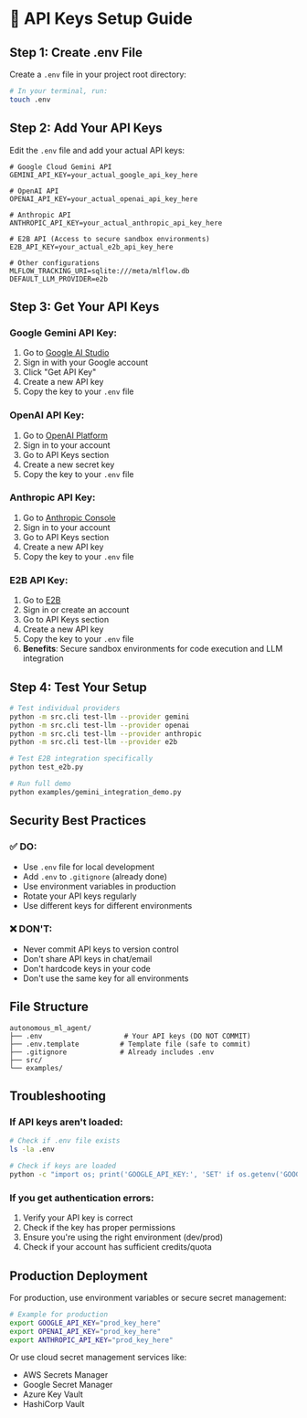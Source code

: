 # 🔐 API Keys Setup Guide

## **Step 1: Create .env File**

Create a `.env` file in your project root directory:

```bash
# In your terminal, run:
touch .env
```

## **Step 2: Add Your API Keys**

Edit the `.env` file and add your actual API keys:

```env
# Google Cloud Gemini API
GEMINI_API_KEY=your_actual_google_api_key_here

# OpenAI API  
OPENAI_API_KEY=your_actual_openai_api_key_here

# Anthropic API
ANTHROPIC_API_KEY=your_actual_anthropic_api_key_here

# E2B API (Access to secure sandbox environments)
E2B_API_KEY=your_actual_e2b_api_key_here

# Other configurations
MLFLOW_TRACKING_URI=sqlite:///meta/mlflow.db
DEFAULT_LLM_PROVIDER=e2b
```

## **Step 3: Get Your API Keys**

### **Google Gemini API Key:**
1. Go to [Google AI Studio](https://aistudio.google.com/)
2. Sign in with your Google account
3. Click "Get API Key"
4. Create a new API key
5. Copy the key to your `.env` file

### **OpenAI API Key:**
1. Go to [OpenAI Platform](https://platform.openai.com/)
2. Sign in to your account
3. Go to API Keys section
4. Create a new secret key
5. Copy the key to your `.env` file

### **Anthropic API Key:**
1. Go to [Anthropic Console](https://console.anthropic.com/)
2. Sign in to your account
3. Go to API Keys section
4. Create a new API key
5. Copy the key to your `.env` file

### **E2B API Key:**
1. Go to [E2B](https://e2b.dev/)
2. Sign in or create an account
3. Go to API Keys section
4. Create a new API key
5. Copy the key to your `.env` file
6. **Benefits**: Secure sandbox environments for code execution and LLM integration

## **Step 4: Test Your Setup**

```bash
# Test individual providers
python -m src.cli test-llm --provider gemini
python -m src.cli test-llm --provider openai
python -m src.cli test-llm --provider anthropic
python -m src.cli test-llm --provider e2b

# Test E2B integration specifically
python test_e2b.py

# Run full demo
python examples/gemini_integration_demo.py
```

## **Security Best Practices**

### **✅ DO:**
- Use `.env` file for local development
- Add `.env` to `.gitignore` (already done)
- Use environment variables in production
- Rotate your API keys regularly
- Use different keys for different environments

### **❌ DON'T:**
- Never commit API keys to version control
- Don't share API keys in chat/email
- Don't hardcode keys in your code
- Don't use the same key for all environments

## **File Structure**

```
autonomous_ml_agent/
├── .env                    # Your API keys (DO NOT COMMIT)
├── .env.template          # Template file (safe to commit)
├── .gitignore             # Already includes .env
├── src/
└── examples/
```

## **Troubleshooting**

### **If API keys aren't loaded:**
```bash
# Check if .env file exists
ls -la .env

# Check if keys are loaded
python -c "import os; print('GOOGLE_API_KEY:', 'SET' if os.getenv('GOOGLE_API_KEY') else 'NOT SET')"
```

### **If you get authentication errors:**
1. Verify your API key is correct
2. Check if the key has proper permissions
3. Ensure you're using the right environment (dev/prod)
4. Check if your account has sufficient credits/quota

## **Production Deployment**

For production, use environment variables or secure secret management:

```bash
# Example for production
export GOOGLE_API_KEY="prod_key_here"
export OPENAI_API_KEY="prod_key_here"
export ANTHROPIC_API_KEY="prod_key_here"
```

Or use cloud secret management services like:
- AWS Secrets Manager
- Google Secret Manager
- Azure Key Vault
- HashiCorp Vault


